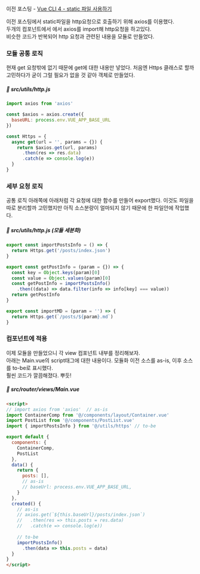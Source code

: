 이전 포스팅 - [Vue CLI 4 - static 파일 사용하기](vue-cli-4-use-static-file)

이전 포스팅에서 static파일을 http요청으로 호출하기 위해 axios를 이용했다.  
두개의 컴포넌트에서 에서 axios를 import해 http요청을 하고있다.  
비슷한 코드가 반복되어 http 요청과 관련된 내용을 모듈로 만들었다.  

### 모듈 공통 로직
현재 get 요청밖에 없기 때문에 get에 대한 내용만 넣었다.
처음엔 Https 클래스로 할까 고민하다가 굳이 그럴 필요가 없을 것 같아 객체로 만들었다.

##### 📃 src/utils/http.js
``` javascript
import axios from 'axios'

const $axios = axios.create({
  baseURL: process.env.VUE_APP_BASE_URL
})

const Https = {
  async get(url = '', params = {}) {
    return $axios.get(url, params)
      .then(res => res.data)
      .catch(e => console.log(e))
  }
}
```

### 세부 요청 로직
공통 로직 아래쪽에 아래처럼 각 요청에 대한 함수를 만들어 export했다.
이것도 파일을 따로 분리할까 고민했지만 아직 소스분량이 얼마되지 않기 때문에 한 파일안에 작업했다.

##### 📃 src/utils/http.js (모듈 세분화)
```javascript
export const importPostsInfo = () => {
  return Https.get('/posts/index.json')
}

export const getPostInfo = (param = {}) => {
  const key = Object.keys(param)[0]
  const value = Object.values(param)[0]
  const getPostInfo = importPostsInfo()
    .then((data) => data.filter(info => info[key] === value))
  return getPostInfo
}

export const importMD = (param = '') => {
  return Https.get(`/posts/${param}.md`)
}
```

### 컴포넌트에 적용
이제 모듈을 만들었으니 각 view 컴포넌트 내부를 정리해보자.    
아래는 Main.vue의 script태그에 대한 내용이다. 모듈화 이전 소스를 as-is, 이후 소스를 to-be로 표시했다.  
훨씬 코드가 깔끔해졌다. 뿌듯!  

##### 📃 src/router/views/Main.vue 
```html
<script>
// import axios from 'axios'  // as-is
import ContainerComp from '@/components/layout/Container.vue'
import PostList from '@/components/PostList.vue'
import { importPostsInfo } from '@/utils/https' // to-be

export default {
  components: {
    ContainerComp,
    PostList
  },
  data() {
    return {
      posts: [],
      // as-is
      // baseUrl: process.env.VUE_APP_BASE_URL,
    }
  },
  created() {
    // as-is
    // axios.get(`${this.baseUrl}/posts/index.json`)
    //   .then(res => this.posts = res.data)
    //   .catch(e => console.log(e))
    
    // to-be
    importPostsInfo()
      .then(data => this.posts = data)
  }
}
</script>
```